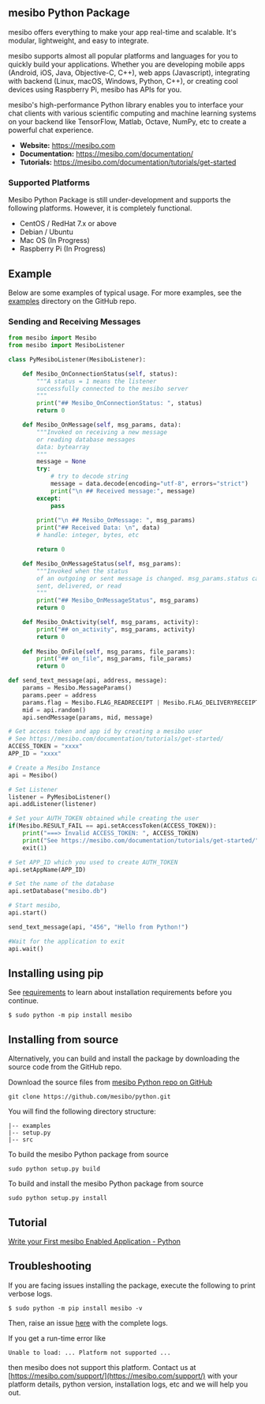 ## mesibo Python Package 

mesibo offers everything to make your app real-time and scalable. It's modular, lightweight, and easy to integrate.

mesibo supports almost all popular platforms and languages for you to quickly build your applications. Whether you are developing mobile apps (Android, iOS, Java, Objective-C, C++), web apps (Javascript), integrating with backend (Linux, macOS, Windows, Python, C++), or creating cool devices using Raspberry Pi, mesibo has APIs for you.

mesibo's high-performance Python library enables you to interface your chat clients with various scientific computing and machine learning systems on your backend like TensorFlow, Matlab, Octave, NumPy, etc to create a powerful chat experience.

- **Website:** https://mesibo.com
- **Documentation:** https://mesibo.com/documentation/
- **Tutorials:** https://mesibo.com/documentation/tutorials/get-started

### Supported Platforms
Mesibo Python Package is still under-development and supports the following platforms. However, it is completely functional.
- CentOS / RedHat 7.x or above
- Debian / Ubuntu
- Mac OS (In Progress)
- Raspberry Pi (In Progress)

## Example
Below are some examples of typical usage. For more examples, see the [examples](https://github.com/mesibo/python/tree/master/examples) directory on the GitHub repo.

### Sending and Receiving Messages
```python
from mesibo import Mesibo
from mesibo import MesiboListener

class PyMesiboListener(MesiboListener):

    def Mesibo_OnConnectionStatus(self, status):
        """A status = 1 means the listener 
        successfully connected to the mesibo server
        """
        print("## Mesibo_OnConnectionStatus: ", status)
        return 0

    def Mesibo_OnMessage(self, msg_params, data):
        """Invoked on receiving a new message 
        or reading database messages
        data: bytearray 
        """
        message = None
        try:
            # try to decode string
            message = data.decode(encoding="utf-8", errors="strict") 
            print("\n ## Received message:", message)
        except:
            pass
        
        print("\n ## Mesibo_OnMessage: ", msg_params)
        print("## Received Data: \n", data)
        # handle: integer, bytes, etc

        return 0

    def Mesibo_OnMessageStatus(self, msg_params):
        """Invoked when the status 
        of an outgoing or sent message is changed. msg_params.status can be
        sent, delivered, or read
        """
        print("## Mesibo_OnMessageStatus", msg_params)
        return 0

    def Mesibo_OnActivity(self, msg_params, activity):
        print("## on_activity", msg_params, activity)
        return 0
    
    def Mesibo_OnFile(self, msg_params, file_params):
        print("## on_file", msg_params, file_params)
        return 0 

def send_text_message(api, address, message):
    params = Mesibo.MessageParams()
    params.peer = address
    params.flag = Mesibo.FLAG_READRECEIPT | Mesibo.FLAG_DELIVERYRECEIPT
    mid = api.random()
    api.sendMessage(params, mid, message)

# Get access token and app id by creating a mesibo user
# See https://mesibo.com/documentation/tutorials/get-started/
ACCESS_TOKEN = "xxxx"
APP_ID = "xxxx"

# Create a Mesibo Instance
api = Mesibo()

# Set Listener
listener = PyMesiboListener()
api.addListener(listener)

# Set your AUTH_TOKEN obtained while creating the user 
if(Mesibo.RESULT_FAIL == api.setAccessToken(ACCESS_TOKEN)):
    print("===> Invalid ACCESS_TOKEN: ", ACCESS_TOKEN)
    print("See https://mesibo.com/documentation/tutorials/get-started/")
    exit(1) 

# Set APP_ID which you used to create AUTH_TOKEN
api.setAppName(APP_ID)

# Set the name of the database
api.setDatabase("mesibo.db")

# Start mesibo, 
api.start()

send_text_message(api, "456", "Hello from Python!")

#Wait for the application to exit
api.wait()
```

## Installing using pip
See [requirements](https://mesibo.com/documentation/install/python/#requirements) to learn about installation requirements before you continue.
```
$ sudo python -m pip install mesibo
```

## Installing from source
Alternatively, you can build and install the package by downloading the source code from the GitHub repo.

Download the source files from [mesibo Python repo on GitHub](https://github.com/mesibo/python)
```
git clone https://github.com/mesibo/python.git
```
You will find the following directory structure:
```
|-- examples 
|-- setup.py
|-- src
```

To build the mesibo Python package from source
```
sudo python setup.py build 
```

To build and install the mesibo Python package from source
```
sudo python setup.py install
```

## Tutorial
[Write your First mesibo Enabled Application - Python](https://mesibo.com/documentation/tutorials/get-started/python)

## Troubleshooting
If you are facing issues installing the package, execute the following to print verbose logs. 
```
$ sudo python -m pip install mesibo -v
```
Then, raise an issue [here](https://github.com/mesibo/python/issues) with the complete logs.

If you get a run-time error like
```
Unable to load: ... Platform not supported ...  
```
then mesibo does not support this platform. Contact us at [https://mesibo.com/support/](https://mesibo.com/support/) with your platform details, python version, installation logs, etc and we will help you out.
